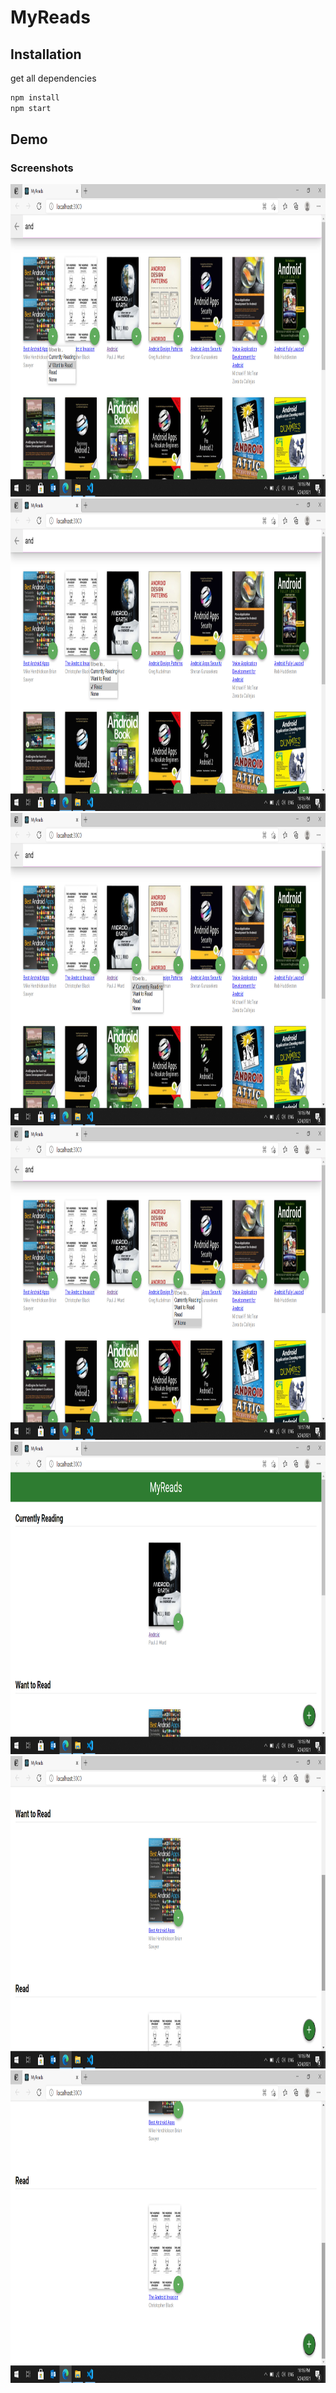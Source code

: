 # MyReads

## Installation

get all dependencies

```bash
npm install
npm start
 ```
 
## Demo

### Screenshots

<img src="screens/pic1 (1).png" width="700" height="500">

<img src="screens/pic1 (2).png" width="700" height="500">

<img src="screens/pic1 (3).png" width="700" height="500">

<img src="screens/pic1 (4).png" width="700" height="500">

<img src="screens/pic1 (5).png" width="700" height="500">

<img src="screens/pic1 (6).png" width="700" height="500">

<img src="screens/pic1 (7).png" width="700" height="500">
